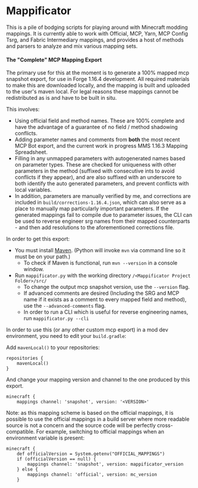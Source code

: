 # Mappificator

This is a pile of bodging scripts for playing around with Minecraft modding mappings. It is currently able to work with Official, MCP, Yarn, MCP Config Tsrg, and Fabric Intermediary mappings, and provides a host of methods and parsers to analyze and mix various mapping sets.

#### The "Complete" MCP Mapping Export

The primary use for this at the moment is to generate a 100% mapped mcp snapshot export, for use in Forge 1.16.4 development. All required materials to make this are downloaded locally, and the mapping is built and uploaded to the user's maven local. For legal reasons these mappings cannot be redistributed as is and have to be built in situ.

This involves:
- Using official field and method names. These are 100% complete and have the advantage of a guarantee of no field / method shadowing conflicts.
- Adding parameter names and comments from **both** the most recent MCP Bot export, and the current work in progress MMS 1.16.3 Mapping Spreadsheet.
- Filling in any unmapped parameters with autogenerated names based on parameter types. These are checked for uniqueness with other parameters in the method (suffixed with consecutive ints to avoid conflicts if they appear), and are also suffixed with an underscore to both identify the auto generated parameters, and prevent conflicts with local variables.
- In addition, parameters are manually verified by me, and corrections are included in `build/corrections-1.16.4.json`, which can also serve as a place to manually map particularly important parameters. If the generated mappings fail to compile due to parameter issues, the CLI can be used to reverse engineer srg names from their mapped counterparts - and then add resolutions to the aforementioned corrections file.

In order to get this export:

- You must install [Maven](https://maven.apache.org/). (Python will invoke `mvn` via command line so it must be on your path.)
  - To check if Maven is functional, run `mvn --version` in a console window.
- Run `mappificator.py` with the working directory `/<Mappificator Project Folder>/src/`
  - To change the output mcp snapshot version, use the `--version` flag.
  - If advanced comments are desired (Including the SRG and MCP name if it exists as a comment to every mapped field and method), use the `--advanced-comments` flag.
  - In order to run a CLI which is useful for reverse engineering names, run `mappificator.py --cli`

In order to use this (or any other custom mcp export) in a mod dev environment, you need to edit your `build.gradle`:

Add `mavenLocal()` to your repositories:

```
repositories {
    mavenLocal()
}
```

And change your mapping version and channel to the one produced by this export.

```
minecraft {
    mappings channel: 'snapshot', version: '<VERSION>'
```

Note: as this mapping scheme is based on the official mappings, it is possible to use the official mappings in a build server where more readable source is not a concern and the source code will be perfectly cross-compatible. For example, switching to official mappings when an environment variable is present:

```
minecraft {
    def officialVersion = System.getenv("OFFICIAL_MAPPINGS")
    if (officialVersion == null) {
        mappings channel: 'snapshot', version: mappificator_version
    } else {
        mappings channel: 'official', version: mc_version
    }
```